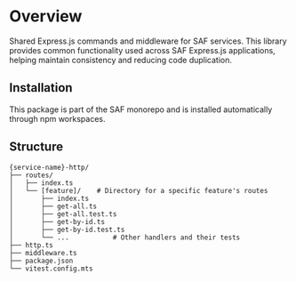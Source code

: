 # Overview

Shared Express.js commands and middleware for SAF services. This library provides common functionality used across SAF Express.js applications, helping maintain consistency and reducing code duplication.

## Installation

This package is part of the SAF monorepo and is installed automatically through npm workspaces.

## Structure

```
{service-name}-http/
├── routes/
│   ├── index.ts
│   └── [feature]/    # Directory for a specific feature's routes
│       ├── index.ts
│       ├── get-all.ts
│       ├── get-all.test.ts
│       ├── get-by-id.ts
│       ├── get-by-id.test.ts
│       └── ...           # Other handlers and their tests
├── http.ts
├── middleware.ts
├── package.json
└── vitest.config.mts
```
